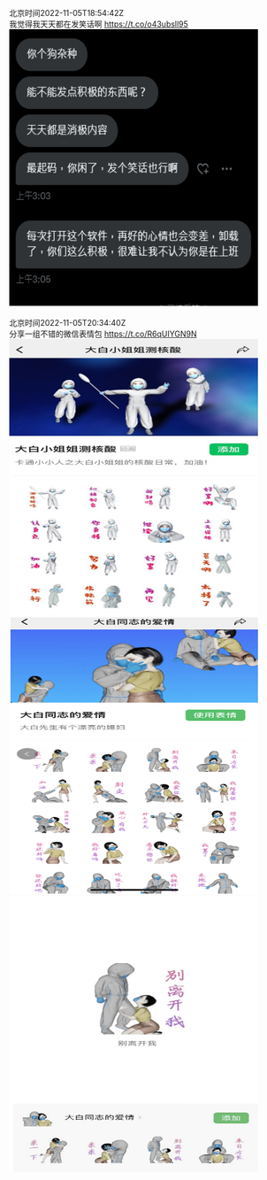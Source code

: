 北京时间2022-11-05T18:54:42Z<br>我觉得我天天都在发笑话啊 https://t.co/o43ubsll95<br><img src='/temp/image/2022/o-Month-11/1588847268220006401_0.jpg' width='450' height='500'><br><br>北京时间2022-11-05T20:34:40Z<br>分享一组不错的微信表情包 https://t.co/R6qUIYGN9N<br><img src='/temp/image/2022/o-Month-11/1588872426045120512_0.jpg' width='450' height='500'><img src='/temp/image/2022/o-Month-11/1588872426045120512_1.jpg' width='450' height='500'><img src='/temp/image/2022/o-Month-11/1588872426045120512_2.jpg' width='450' height='500'><br><br>